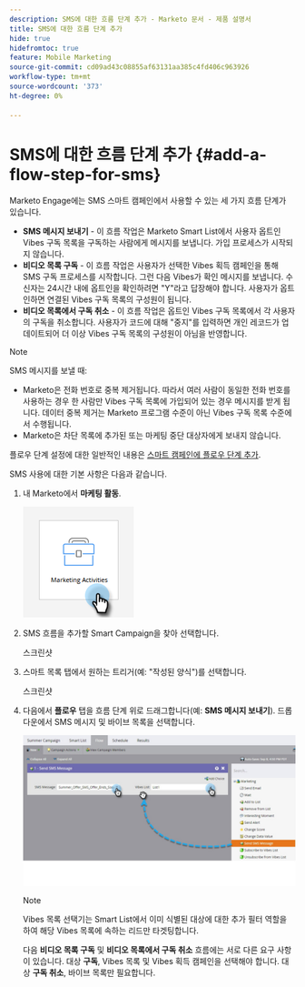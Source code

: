 ```yaml
---
description: SMS에 대한 흐름 단계 추가 - Marketo 문서 - 제품 설명서
title: SMS에 대한 흐름 단계 추가
hide: true
hidefromtoc: true
feature: Mobile Marketing
source-git-commit: cd09ad43c08855af63131aa385c4fd406c963926
workflow-type: tm+mt
source-wordcount: '373'
ht-degree: 0%

---
```


# SMS에 대한 흐름 단계 추가 {#add-a-flow-step-for-sms}

Marketo Engage에는 SMS 스마트 캠페인에서 사용할 수 있는 세 가지 흐름 단계가 있습니다.

* **SMS 메시지 보내기** - 이 흐름 작업은 Marketo Smart List에서 사용자 옵트인 Vibes 구독 목록을 구독하는 사람에게 메시지를 보냅니다. 가입 프로세스가 시작되지 않습니다.
* **비디오 목록 구독** - 이 흐름 작업은 사용자가 선택한 Vibes 획득 캠페인을 통해 SMS 구독 프로세스를 시작합니다. 그런 다음 Vibes가 확인 메시지를 보냅니다. 수신자는 24시간 내에 옵트인을 확인하려면 &quot;Y&quot;라고 답장해야 합니다. 사용자가 옵트인하면 연결된 Vibes 구독 목록의 구성원이 됩니다.
* **비디오 목록에서 구독 취소** - 이 흐름 작업은 옵트인 Vibes 구독 목록에서 각 사용자의 구독을 취소합니다. 사용자가 코드에 대해 &quot;중지&quot;를 입력하면 개인 레코드가 업데이트되어 더 이상 Vibes 구독 목록의 구성원이 아님을 반영합니다.

>[!NOTE]
>
>SMS 메시지를 보낼 때:
>
>* Marketo은 전화 번호로 중복 제거됩니다. 따라서 여러 사람이 동일한 전화 번호를 사용하는 경우 한 사람만 Vibes 구독 목록에 가입되어 있는 경우 메시지를 받게 됩니다. 데이터 중복 제거는 Marketo 프로그램 수준이 아닌 Vibes 구독 목록 수준에서 수행됩니다.
>* Marketo은 차단 목록에 추가된 또는 마케팅 중단 대상자에게 보내지 않습니다.

플로우 단계 설정에 대한 일반적인 내용은 [스마트 캠페인에 플로우 단계 추가](/help/marketo/product-docs/core-marketo-concepts/smart-campaigns/flow-actions/add-a-flow-step-to-a-smart-campaign.md).

SMS 사용에 대한 기본 사항은 다음과 같습니다.

1. 내 Marketo에서 **마케팅 활동**.

   ![](assets/add-a-flow-step-for-sms-1.png)

1. SMS 흐름을 추가할 Smart Campaign을 찾아 선택합니다.

   스크린샷

1. 스마트 목록 탭에서 원하는 트리거(예: &quot;작성된 양식&quot;)를 선택합니다.

   스크린샷

1. 다음에서 **플로우** 탭을 흐름 단계 위로 드래그합니다(예: **SMS 메시지 보내기**). 드롭다운에서 SMS 메시지 및 바이브 목록을 선택합니다.

   ![](assets/send-sms-message-hands.jpg)

   >[!NOTE]
   >
   >Vibes 목록 선택기는 Smart List에서 이미 식별된 대상에 대한 추가 필터 역할을 하여 해당 Vibes 목록에 속하는 리드만 타겟팅합니다.
   >
   >다음 **비디오 목록 구독** 및 **비디오 목록에서 구독 취소** 흐름에는 서로 다른 요구 사항이 있습니다. 대상 **구독**, Vibes 목록 및 Vibes 획득 캠페인을 선택해야 합니다. 대상 **구독 취소**, 바이브 목록만 필요합니다.
